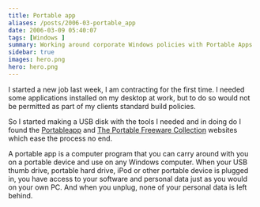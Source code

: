 ```yaml
---
title: Portable app
aliases: /posts/2006-03-portable_app
date: 2006-03-09 05:40:07
tags: [Windows ]
summary: Working around corporate Windows policies with Portable Apps
sidebar: true
images: hero.png
hero: hero.png
---
```


I started a new job last week, I am contracting for the first time. I needed
some applications installed on my desktop at work, but to do so would not be
permitted as part of my clients standard build policies.

So I started making a USB disk with the tools I needed and in doing do I found
the [Portableapp](http://portableapps.com/) and [The Portable Freeware Collection](http://www.portablefreeware.com/)
websites which ease the process no end.

A portable app is a computer program that you can carry around with you on a
portable device and use on any Windows computer. When your USB thumb drive,
portable hard drive, iPod or other portable device is plugged in, you have
access to your software and personal data just as you would on your own PC. And
when you unplug, none of your personal data is left behind.

